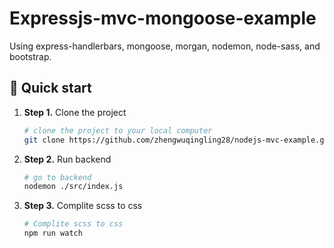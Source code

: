 # Expressjs-mvc-mongoose-example

Using express-handlerbars, mongoose, morgan, nodemon, node-sass, and bootstrap.

## 🚀 Quick start

1.  **Step 1.**
    Clone the project
    ```sh
    # clone the project to your local computer
    git clone https://github.com/zhengwuqingling28/nodejs-mvc-example.git
    ```
1.  **Step 2.**
    Run backend
    ```sh
    # go to backend
    nodemon ./src/index.js
    ```
1.  **Step 3.**
    Complite scss to css
    ```sh
    # Complite scss to css
    npm run watch
    ```
